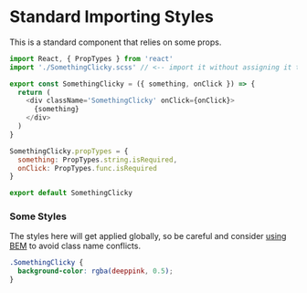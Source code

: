 # Standard Importing Styles
This is a standard component that relies on some props.

```js
import React, { PropTypes } from 'react'
import './SomethingClicky.scss' // <-- import it without assigning it to a variable

export const SomethingClicky = ({ something, onClick }) => {
  return (
    <div className='SomethingClicky' onClick={onClick}>
      {something}
    </div>
  )
}

SomethingClicky.propTypes = {
  something: PropTypes.string.isRequired,
  onClick: PropTypes.func.isRequired
}

export default SomethingClicky

```

### Some Styles
The styles here will get applied globally, so be careful and consider [using BEM](http://getbem.com/naming/) to avoid class name conflicts.

```scss
.SomethingClicky {
  background-color: rgba(deeppink, 0.5);
}
```
